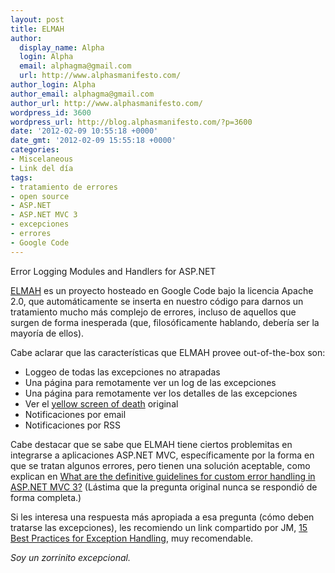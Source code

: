 ```yaml
---
layout: post
title: ELMAH
author:
  display_name: Alpha
  login: Alpha
  email: alphagma@gmail.com
  url: http://www.alphasmanifesto.com/
author_login: Alpha
author_email: alphagma@gmail.com
author_url: http://www.alphasmanifesto.com/
wordpress_id: 3600
wordpress_url: http://blog.alphasmanifesto.com/?p=3600
date: '2012-02-09 10:55:18 +0000'
date_gmt: '2012-02-09 15:55:18 +0000'
categories:
- Miscelaneous
- Link del día
tags:
- tratamiento de errores
- open source
- ASP.NET
- ASP.NET MVC 3
- excepciones
- errores
- Google Code
---
```


Error Logging Modules and Handlers for ASP.NET


[ELMAH](http://code.google.com/p/elmah/) es un proyecto hosteado en Google Code bajo la licencia Apache 2.0, que automáticamente se inserta en nuestro código para darnos un tratamiento mucho más complejo de errores, incluso de aquellos que surgen de forma inesperada (que, filosóficamente hablando, debería ser la mayoría de ellos).

Cabe aclarar que las características que ELMAH provee out-of-the-box son:

- Loggeo de todas las excepciones no atrapadas
- Una página para remotamente ver un log de las excepciones
- Una página para remotamente ver los detalles de las excepciones
- Ver el [yellow screen of death](http://en.wikipedia.org/wiki/Yellow_Screen_of_Death#ASP.NET) original
- Notificaciones por email
- Notificaciones por RSS

Cabe destacar que se sabe que ELMAH tiene ciertos problemitas en integrarse a aplicaciones ASP.NET MVC, específicamente por la forma en que se tratan algunos errores, pero tienen una solución aceptable, como explican en [What are the definitive guidelines for custom error handling in ASP.NET MVC 3?](http://programmers.stackexchange.com/questions/45195/what-are-the-definitive-guidelines-for-custom-error-handling-in-asp-net-mvc-3) (Lástima que la pregunta original nunca se respondió de forma completa.)

Si les interesa una respuesta más apropiada a esa pregunta (cómo deben tratarse las excepciones), les recomiendo un link compartido por JM, [15 Best Practices for Exception Handling](http://codebuild.blogspot.com/2012/01/15-best-practices-about-exception.html), muy recomendable.

_Soy un zorrinito excepcional._
